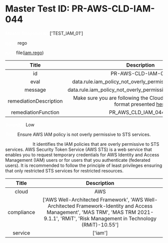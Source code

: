 



# Master Test ID: PR-AWS-CLD-IAM-044


***<font color="white">Master Snapshot Id:</font>*** ['TEST_IAM_01']

***<font color="white">type:</font>*** rego

***<font color="white">rule:</font>*** file([iam.rego])  
  
  
  
  

|Title|Description|
| :---: | :---: |
|id|PR-AWS-CLD-IAM-044|
|eval|data.rule.iam_policy_not_overly_permissive_to_sts_service|
|message|data.rule.iam_policy_not_overly_permissive_to_sts_service_err|
|remediationDescription|Make sure you are following the Cloudformation template format presented <a href='https://boto3.amazonaws.com/v1/documentation/api/latest/reference/services/iam.html#IAM.Client.list_policy_versions' target='_blank'>here</a>|
|remediationFunction|PR_AWS_CLD_IAM_044.py|


***<font color="white">Severity:</font>*** Low

***<font color="white">Title:</font>*** Ensure AWS IAM policy is not overly permissive to STS services.

***<font color="white">Description:</font>*** It identifies the IAM policies that are overly permissive to STS services. AWS Security Token Service (AWS STS) is a web service that enables you to request temporary credentials for AWS Identity and Access Management (IAM) users or for users that you authenticate (federated users). It is recommended to follow the principle of least privileges ensuring that only restricted STS services for restricted resources.  
  
  

|Title|Description|
| :---: | :---: |
|cloud|AWS|
|compliance|['AWS Well-Architected Framework', 'AWS Well-Architected Framework-Identity and Access Management', 'MAS TRM', 'MAS TRM 2021-9.1.1', 'RMiT', 'Risk Management in Technology (RMiT)-10.55']|
|service|['iam']|



[iam.rego]: https://github.com/prancer-io/prancer-compliance-test/tree/master/aws/cloud/iam.rego
